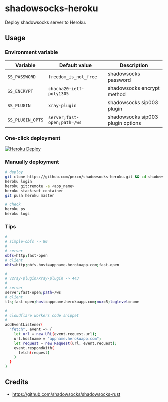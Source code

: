 # shadowsocks-heroku

Deploy shadowsocks server to Heroku.

## Usage

### Environment variable

Variable | Default value | Description
--- | --- | ---
`SS_PASSWORD` | `freedom_is_not_free` | shadowsocks password
`SS_ENCRYPT` | `chacha20-ietf-poly1305` | shadowsocks encrypt method
`SS_PLUGIN` | `xray-plugin` | shadowsocks sip003 plugin
`SS_PLUGIN_OPTS` | `server;fast-open;path=/ws` | shadowsocks sip003 plugin options

### One-click deployment

[![Heroku Deploy](https://www.herokucdn.com/deploy/button.svg)](https://heroku.com/deploy?template=https://github.com/gndrw/shadowsocks-heroku)

### Manually deployment

```bash
# deploy
git clone https://github.com/pexcn/shadowsocks-heroku.git && cd shadowsocks-heroku
heroku login
heroku git:remote -a <app_name>
heroku stack:set container
git push heroku master

# check
heroku ps
heroku logs
```

### Tips

```bash
#
# simple-obfs -> 80
#
# server
obfs=http;fast-open
# client
obfs=http;obfs-host=appname.herokuapp.com;fast-open

#
# v2ray-plugin/xray-plugin -> 443
#
# server
server;fast-open;path=/ws
# client
tls;fast-open;host=appname.herokuapp.com;mux=5;loglevel=none

#
# cloudflare workers code snippet
#
addEventListener(
  "fetch", event => {
    let url = new URL(event.request.url);
    url.hostname = "appname.herokuapp.com";
    let request = new Request(url, event.request);
    event.respondWith(
      fetch(request)
    )
  }
)
```

## Credits

- https://github.com/shadowsocks/shadowsocks-rust
